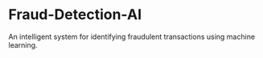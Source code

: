 # Fraud-Detection-AI
An intelligent system for identifying fraudulent transactions using machine learning.

